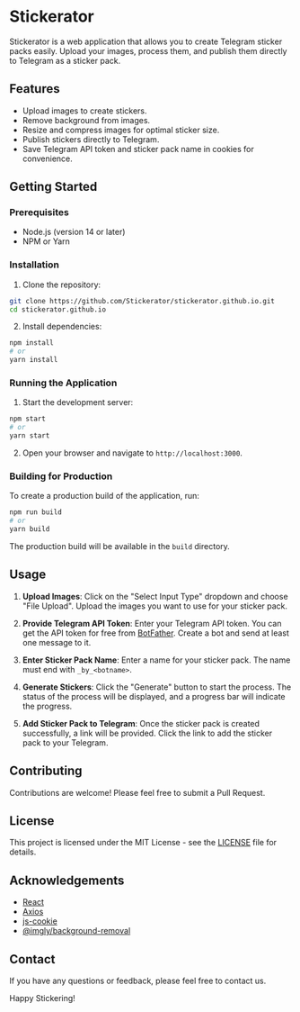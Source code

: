 # Stickerator

Stickerator is a web application that allows you to create Telegram sticker packs easily. Upload your images, process them, and publish them directly to Telegram as a sticker pack.

## Features

- Upload images to create stickers.
- Remove background from images.
- Resize and compress images for optimal sticker size.
- Publish stickers directly to Telegram.
- Save Telegram API token and sticker pack name in cookies for convenience.

## Getting Started

### Prerequisites

- Node.js (version 14 or later)
- NPM or Yarn

### Installation

1. Clone the repository:

```sh
git clone https://github.com/Stickerator/stickerator.github.io.git
cd stickerator.github.io
```

2. Install dependencies:

```sh
npm install
# or
yarn install
```

### Running the Application

1. Start the development server:

```sh
npm start
# or
yarn start
```

2. Open your browser and navigate to `http://localhost:3000`.

### Building for Production

To create a production build of the application, run:

```sh
npm run build
# or
yarn build
```

The production build will be available in the `build` directory.

## Usage

1. **Upload Images**: Click on the "Select Input Type" dropdown and choose "File Upload". Upload the images you want to use for your sticker pack.

2. **Provide Telegram API Token**: Enter your Telegram API token. You can get the API token for free from [BotFather](https://t.me/BotFather). Create a bot and send at least one message to it.

3. **Enter Sticker Pack Name**: Enter a name for your sticker pack. The name must end with `_by_<botname>`.

4. **Generate Stickers**: Click the "Generate" button to start the process. The status of the process will be displayed, and a progress bar will indicate the progress.

5. **Add Sticker Pack to Telegram**: Once the sticker pack is created successfully, a link will be provided. Click the link to add the sticker pack to your Telegram.

## Contributing

Contributions are welcome! Please feel free to submit a Pull Request.

## License

This project is licensed under the MIT License - see the [LICENSE](LICENSE) file for details.

## Acknowledgements

- [React](https://reactjs.org/)
- [Axios](https://axios-http.com/)
- [js-cookie](https://github.com/js-cookie/js-cookie)
- [@imgly/background-removal](https://www.npmjs.com/package/@imgly/background-removal)

## Contact

If you have any questions or feedback, please feel free to contact us.

Happy Stickering!
